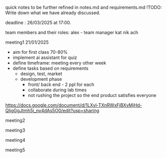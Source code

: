quick notes to be further refined in notes.md and requirements.md
!TODO: Write down what we have already discussed.

deadline : 26/03/2025 at 17:00.

team members and their roles:
alex - team manager
kat 
nik 
ach 

meeting1 21/01/2025
- aim for first class 70-80%
- implement ai assistant for quiz 
- define timeframe: meeting every other week 
- define tasks based on requirements
  - design, test, market  
  - development phase
    - front/ back end - 2 ppl for each
    - collaborate during lab times
    - not rushing the project so the end product satisfies everyone

https://docs.google.com/document/d/1LXvl-TXnRWxFjBXvMjHd-QljgGgJtmh5j_nv4dAs5O0/edit?usp=sharing

meeting2



meeting3



meeting4



meeting5
